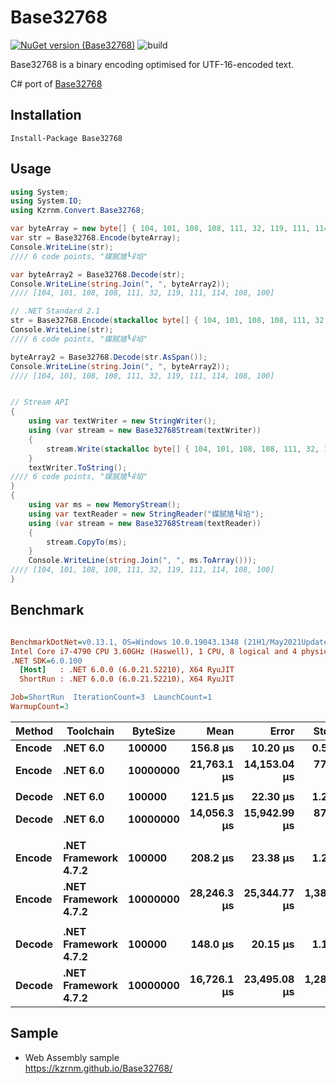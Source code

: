 # Base32768

[![NuGet version (Base32768)](https://img.shields.io/nuget/v/Base32768.svg?style=flat-square)](https://www.nuget.org/packages/Base32768/)
![build](https://github.com/kzrnm/Base32768/workflows/Build-Release-Publish/badge.svg?branch=master)

Base32768 is a binary encoding optimised for UTF-16-encoded text.

C# port of [Base32768](https://github.com/qntm/base32768)

## Installation

```
Install-Package Base32768
```

## Usage

```C#
using System;
using System.IO;
using Kzrnm.Convert.Base32768;

var byteArray = new byte[] { 104, 101, 108, 108, 111, 32, 119, 111, 114, 108, 100 };
var str = Base32768.Encode(byteArray);
Console.WriteLine(str);
//// 6 code points, "媒腻㐤┖ꈳ埳"

var byteArray2 = Base32768.Decode(str);
Console.WriteLine(string.Join(", ", byteArray2));
//// [104, 101, 108, 108, 111, 32, 119, 111, 114, 108, 100]

// .NET Standard 2.1
str = Base32768.Encode(stackalloc byte[] { 104, 101, 108, 108, 111, 32, 119, 111, 114, 108, 100 });
Console.WriteLine(str);
//// 6 code points, "媒腻㐤┖ꈳ埳"

byteArray2 = Base32768.Decode(str.AsSpan());
Console.WriteLine(string.Join(", ", byteArray2));
//// [104, 101, 108, 108, 111, 32, 119, 111, 114, 108, 100]


// Stream API
{
    using var textWriter = new StringWriter();
    using (var stream = new Base32768Stream(textWriter))
    {
        stream.Write(stackalloc byte[] { 104, 101, 108, 108, 111, 32, 119, 111, 114, 108, 100 });
    }
    textWriter.ToString();
//// 6 code points, "媒腻㐤┖ꈳ埳"
}
{
    using var ms = new MemoryStream();
    using var textReader = new StringReader("媒腻㐤┖ꈳ埳");
    using (var stream = new Base32768Stream(textReader))
    {
        stream.CopyTo(ms);
    }
    Console.WriteLine(string.Join(", ", ms.ToArray()));
//// [104, 101, 108, 108, 111, 32, 119, 111, 114, 108, 100]
}

```

## Benchmark
``` ini

BenchmarkDotNet=v0.13.1, OS=Windows 10.0.19043.1348 (21H1/May2021Update)
Intel Core i7-4790 CPU 3.60GHz (Haswell), 1 CPU, 8 logical and 4 physical cores
.NET SDK=6.0.100
  [Host]   : .NET 6.0.0 (6.0.21.52210), X64 RyuJIT
  ShortRun : .NET 6.0.0 (6.0.21.52210), X64 RyuJIT

Job=ShortRun  IterationCount=3  LaunchCount=1  
WarmupCount=3  

```
| Method |            Toolchain | ByteSize |        Mean |        Error |      StdDev |    Gen 0 |    Gen 1 |    Gen 2 | Allocated |
|------- |--------------------- |--------- |------------:|-------------:|------------:|---------:|---------:|---------:|----------:|
| **Encode** |             **.NET 6.0** |   **100000** |    **156.8 μs** |     **10.20 μs** |     **0.56 μs** |  **66.6504** |  **66.6504** |  **66.6504** |    **209 KB** |
| **Encode** |             **.NET 6.0** | **10000000** | **21,763.1 μs** | **14,153.04 μs** |   **775.78 μs** | **187.5000** | **187.5000** | **187.5000** | **20,834 KB** |
|        |                      |          |             |              |             |          |          |          |           |
| **Decode** |             **.NET 6.0** |   **100000** |    **121.5 μs** |     **22.30 μs** |     **1.22 μs** |  **31.0059** |  **31.0059** |  **31.0059** |     **98 KB** |
| **Decode** |             **.NET 6.0** | **10000000** | **14,056.3 μs** | **15,942.99 μs** |   **873.89 μs** | **125.0000** | **125.0000** | **125.0000** |  **9,766 KB** |
|        |                      |          |             |              |             |          |          |          |           |
| **Encode** | **.NET Framework 4.7.2** |   **100000** |    **208.2 μs** |     **23.38 μs** |     **1.28 μs** |  **66.6504** |  **66.6504** |  **66.6504** |    **209 KB** |
| **Encode** | **.NET Framework 4.7.2** | **10000000** | **28,246.3 μs** | **25,344.77 μs** | **1,389.23 μs** | **250.0000** | **250.0000** | **250.0000** | **20,836 KB** |
|        |                      |          |             |              |             |          |          |          |           |
| **Decode** | **.NET Framework 4.7.2** |   **100000** |    **148.0 μs** |     **20.15 μs** |     **1.10 μs** |  **31.0059** |  **31.0059** |  **31.0059** |     **98 KB** |
| **Decode** | **.NET Framework 4.7.2** | **10000000** | **16,726.1 μs** | **23,495.08 μs** | **1,287.84 μs** | **187.5000** | **187.5000** | **187.5000** |  **9,766 KB** |

## Sample

- Web Assembly sample  
https://kzrnm.github.io/Base32768/